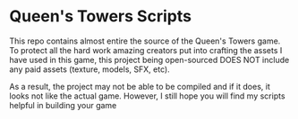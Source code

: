 # Queen's Towers Scripts
This repo contains almost entire the source of the Queen's Towers game. To protect all the hard work amazing creators put into crafting the assets I have used in this game, this project being open-sourced DOES NOT include any paid assets (texture, models, SFX, etc). 

As a result, the project may not be able to be compiled and if it does, it looks not like the actual game. However, I still hope you will find my scripts helpful in building your game
